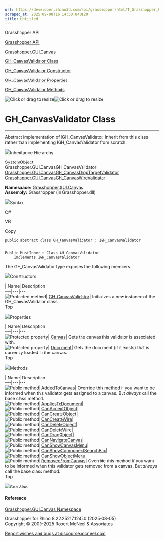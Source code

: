 ```yaml
---
url: https://developer.rhino3d.com/api/grasshopper/html/T_Grasshopper_GUI_Canvas_GH_CanvasValidator.htm
scraped_at: 2025-09-08T16:14:30.840120
title: Untitled
---
```


Grasshopper API

[Grasshopper API](../html/723c01da-9986-4db2-8f53-6f3a7494df75.htm
"Grasshopper API")

[Grasshopper.GUI.Canvas](../html/N_Grasshopper_GUI_Canvas.htm
"Grasshopper.GUI.Canvas")

[GH_CanvasValidator
Class](../html/T_Grasshopper_GUI_Canvas_GH_CanvasValidator.htm
"GH_CanvasValidator Class")

[GH_CanvasValidator Constructor
](../html/M_Grasshopper_GUI_Canvas_GH_CanvasValidator__ctor.htm
"GH_CanvasValidator Constructor ")

[GH_CanvasValidator
Properties](../html/Properties_T_Grasshopper_GUI_Canvas_GH_CanvasValidator.htm
"GH_CanvasValidator Properties")

[GH_CanvasValidator
Methods](../html/Methods_T_Grasshopper_GUI_Canvas_GH_CanvasValidator.htm
"GH_CanvasValidator Methods")

![Click or drag to resize](../icons/TocOpen.gif)![Click or drag to
resize](../icons/TocClose.gif)

# GH_CanvasValidator Class  
  
---  
  
Abstract implementation of IGH_CanvasValidator. Inherit from this class rather
than implementing IGH_CanvasValidator from scratch.

![](../icons/SectionExpanded.png)Inheritance Hierarchy

[SystemObject](https://docs.microsoft.com/dotnet/api/system.object)  
Grasshopper.GUI.CanvasGH_CanvasValidator  
[Grasshopper.GUI.CanvasGH_CanvasDropTargetValidator](T_Grasshopper_GUI_Canvas_GH_CanvasDropTargetValidator.htm)  
[Grasshopper.GUI.CanvasGH_CanvasWireValidator](T_Grasshopper_GUI_Canvas_GH_CanvasWireValidator.htm)  

**Namespace:** [Grasshopper.GUI.Canvas](N_Grasshopper_GUI_Canvas.htm)  
**Assembly:** Grasshopper (in Grasshopper.dll)

![](../icons/SectionExpanded.png)Syntax

C#

VB

Copy

    
    
    public abstract class GH_CanvasValidator : IGH_CanvasValidator
    
    
    Public MustInherit Class GH_CanvasValidator
    	Implements IGH_CanvasValidator

The GH_CanvasValidator type exposes the following members.

![](../icons/SectionExpanded.png)Constructors

| Name| Description  
---|---|---  
![Protected method](../icons/protmethod.gif)|
[GH_CanvasValidator](M_Grasshopper_GUI_Canvas_GH_CanvasValidator__ctor.htm)|
Initializes a new instance of the GH_CanvasValidator class  
Top

![](../icons/SectionExpanded.png)Properties

| Name| Description  
---|---|---  
![Protected property](../icons/protproperty.gif)|
[Canvas](P_Grasshopper_GUI_Canvas_GH_CanvasValidator_Canvas.htm)|  Gets the
canvas this validator is associated with.  
![Protected property](../icons/protproperty.gif)|
[Document](P_Grasshopper_GUI_Canvas_GH_CanvasValidator_Document.htm)|  Gets
the document (if it exists) that is currently loaded in the canvas.  
Top

![](../icons/SectionExpanded.png)Methods

| Name| Description  
---|---|---  
![Public method](../icons/pubmethod.gif)|
[AddedToCanvas](M_Grasshopper_GUI_Canvas_GH_CanvasValidator_AddedToCanvas.htm)|
Override this method if you want to be informed when this validator gets
assigned to a canvas. But *always* call the base class method.  
![Public method](../icons/pubmethod.gif)|
[AppliesToDocument](M_Grasshopper_GUI_Canvas_GH_CanvasValidator_AppliesToDocument.htm)|  
![Public method](../icons/pubmethod.gif)|
[CanAcceptObject](M_Grasshopper_GUI_Canvas_GH_CanvasValidator_CanAcceptObject.htm)|  
![Public method](../icons/pubmethod.gif)|
[CanCreateObject](M_Grasshopper_GUI_Canvas_GH_CanvasValidator_CanCreateObject.htm)|  
![Public method](../icons/pubmethod.gif)|
[CanCreateWire](M_Grasshopper_GUI_Canvas_GH_CanvasValidator_CanCreateWire.htm)|  
![Public method](../icons/pubmethod.gif)|
[CanDeleteObject](M_Grasshopper_GUI_Canvas_GH_CanvasValidator_CanDeleteObject.htm)|  
![Public method](../icons/pubmethod.gif)|
[CanDeleteWire](M_Grasshopper_GUI_Canvas_GH_CanvasValidator_CanDeleteWire.htm)|  
![Public method](../icons/pubmethod.gif)|
[CanDragObject](M_Grasshopper_GUI_Canvas_GH_CanvasValidator_CanDragObject.htm)|  
![Public method](../icons/pubmethod.gif)|
[CanNavigateCanvas](M_Grasshopper_GUI_Canvas_GH_CanvasValidator_CanNavigateCanvas.htm)|  
![Public method](../icons/pubmethod.gif)|
[CanShowCanvasMenu](M_Grasshopper_GUI_Canvas_GH_CanvasValidator_CanShowCanvasMenu.htm)|  
![Public method](../icons/pubmethod.gif)|
[CanShowComponentSearchBox](M_Grasshopper_GUI_Canvas_GH_CanvasValidator_CanShowComponentSearchBox.htm)|  
![Public method](../icons/pubmethod.gif)|
[CanShowObjectMenu](M_Grasshopper_GUI_Canvas_GH_CanvasValidator_CanShowObjectMenu.htm)|  
![Public method](../icons/pubmethod.gif)|
[RemovedFromCanvas](M_Grasshopper_GUI_Canvas_GH_CanvasValidator_RemovedFromCanvas.htm)|
Override this method if you want to be informed when this validator gets
removed from a canvas. But *always* call the base class method.  
Top

![](../icons/SectionExpanded.png)See Also

#### Reference

[Grasshopper.GUI.Canvas Namespace](N_Grasshopper_GUI_Canvas.htm)

Grasshopper for Rhino 8.22.25217.12450 (2025-08-05)  
Copyright © 2009-2025 Robert McNeel & Associates

[Report wishes and bugs at
discourse.mcneel.com](https://discourse.mcneel.com/c/grasshopper)

